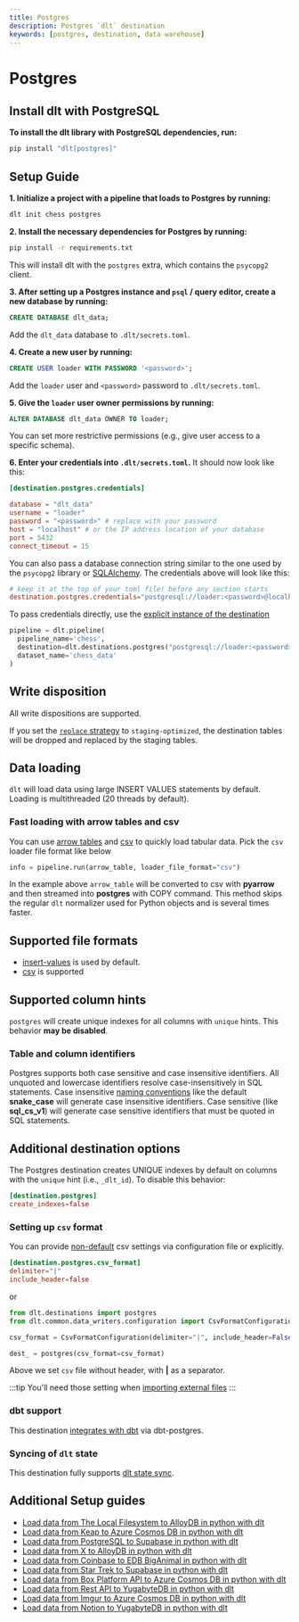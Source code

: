 ```yaml
---
title: Postgres
description: Postgres `dlt` destination
keywords: [postgres, destination, data warehouse]
---
```


# Postgres

## Install dlt with PostgreSQL
**To install the dlt library with PostgreSQL dependencies, run:**
```sh
pip install "dlt[postgres]"
```

## Setup Guide

**1. Initialize a project with a pipeline that loads to Postgres by running:**
```sh
dlt init chess postgres
```

**2. Install the necessary dependencies for Postgres by running:**
```sh
pip install -r requirements.txt
```
This will install dlt with the `postgres` extra, which contains the `psycopg2` client.

**3. After setting up a Postgres instance and `psql` / query editor, create a new database by running:**
```sql
CREATE DATABASE dlt_data;
```

Add the `dlt_data` database to `.dlt/secrets.toml`.

**4. Create a new user by running:**
```sql
CREATE USER loader WITH PASSWORD '<password>';
```

Add the `loader` user and `<password>` password to `.dlt/secrets.toml`.

**5. Give the `loader` user owner permissions by running:**
```sql
ALTER DATABASE dlt_data OWNER TO loader;
```

You can set more restrictive permissions (e.g., give user access to a specific schema).

**6. Enter your credentials into `.dlt/secrets.toml`.**
It should now look like this:
```toml
[destination.postgres.credentials]

database = "dlt_data"
username = "loader"
password = "<password>" # replace with your password
host = "localhost" # or the IP address location of your database
port = 5432
connect_timeout = 15
```

You can also pass a database connection string similar to the one used by the `psycopg2` library or [SQLAlchemy](https://docs.sqlalchemy.org/en/20/core/engines.html#postgresql). The credentials above will look like this:
```toml
# keep it at the top of your toml file! before any section starts
destination.postgres.credentials="postgresql://loader:<password>@localhost/dlt_data?connect_timeout=15"
```

To pass credentials directly, use the [explicit instance of the destination](../../general-usage/destination.md#pass-explicit-credentials)
```py
pipeline = dlt.pipeline(
  pipeline_name='chess',
  destination=dlt.destinations.postgres("postgresql://loader:<password>@localhost/dlt_data"),
  dataset_name='chess_data'
)
```

## Write disposition
All write dispositions are supported.

If you set the [`replace` strategy](../../general-usage/full-loading.md) to `staging-optimized`, the destination tables will be dropped and replaced by the staging tables.

## Data loading
`dlt` will load data using large INSERT VALUES statements by default. Loading is multithreaded (20 threads by default).

### Fast loading with arrow tables and csv
You can use [arrow tables](../verified-sources/arrow-pandas.md) and [csv](../file-formats/csv.md) to quickly load tabular data. Pick the `csv` loader file format
like below
```py
info = pipeline.run(arrow_table, loader_file_format="csv")
```
In the example above `arrow_table` will be converted to csv with **pyarrow** and then streamed into **postgres** with COPY command. This method skips the regular
`dlt` normalizer used for Python objects and is several times faster.

## Supported file formats
* [insert-values](../file-formats/insert-format.md) is used by default.
* [csv](../file-formats/csv.md) is supported

## Supported column hints
`postgres` will create unique indexes for all columns with `unique` hints. This behavior **may be disabled**.

### Table and column identifiers
Postgres supports both case sensitive and case insensitive identifiers. All unquoted and lowercase identifiers resolve case-insensitively in SQL statements. Case insensitive [naming conventions](../../general-usage/naming-convention.md#case-sensitive-and-insensitive-destinations) like the default **snake_case** will generate case insensitive identifiers. Case sensitive (like **sql_cs_v1**) will generate
case sensitive identifiers that must be quoted in SQL statements.

## Additional destination options
The Postgres destination creates UNIQUE indexes by default on columns with the `unique` hint (i.e., `_dlt_id`). To disable this behavior:
```toml
[destination.postgres]
create_indexes=false
```

### Setting up `csv` format
You can provide [non-default](../file-formats/csv.md#default-settings) csv settings via configuration file or explicitly.
```toml
[destination.postgres.csv_format]
delimiter="|"
include_header=false
```
or
```py
from dlt.destinations import postgres
from dlt.common.data_writers.configuration import CsvFormatConfiguration

csv_format = CsvFormatConfiguration(delimiter="|", include_header=False)

dest_ = postgres(csv_format=csv_format)
```
Above we set `csv` file without header, with **|** as a separator.

:::tip
You'll need those setting when [importing external files](../../general-usage/resource.md#import-external-files)
:::

### dbt support
This destination [integrates with dbt](../transformations/dbt/dbt.md) via dbt-postgres.

### Syncing of `dlt` state
This destination fully supports [dlt state sync](../../general-usage/state#syncing-state-with-destination).

## Additional Setup guides
- [Load data from The Local Filesystem to AlloyDB in python with dlt](https://dlthub.com/docs/pipelines/filesystem-local/load-data-with-python-from-filesystem-local-to-alloydb)
- [Load data from Keap to Azure Cosmos DB in python with dlt](https://dlthub.com/docs/pipelines/keap/load-data-with-python-from-keap-to-cosmosdb)
- [Load data from PostgreSQL to Supabase in python with dlt](https://dlthub.com/docs/pipelines/sql_database_postgres/load-data-with-python-from-sql_database_postgres-to-supabase)
- [Load data from X to AlloyDB in python with dlt](https://dlthub.com/docs/pipelines/x/load-data-with-python-from-x-to-alloydb)
- [Load data from Coinbase to EDB BigAnimal in python with dlt](https://dlthub.com/docs/pipelines/coinbase/load-data-with-python-from-coinbase-to-biganimal)
- [Load data from Star Trek to Supabase in python with dlt](https://dlthub.com/docs/pipelines/startrek/load-data-with-python-from-startrek-to-supabase)
- [Load data from Box Platform API to Azure Cosmos DB in python with dlt](https://dlthub.com/docs/pipelines/box/load-data-with-python-from-box-to-cosmosdb)
- [Load data from Rest API to YugabyteDB in python with dlt](https://dlthub.com/docs/pipelines/rest_api/load-data-with-python-from-rest_api-to-yugabyte)
- [Load data from Imgur to Azure Cosmos DB in python with dlt](https://dlthub.com/docs/pipelines/imgur/load-data-with-python-from-imgur-to-cosmosdb)
- [Load data from Notion to YugabyteDB in python with dlt](https://dlthub.com/docs/pipelines/notion/load-data-with-python-from-notion-to-yugabyte)

